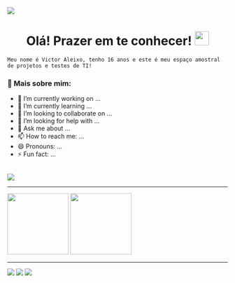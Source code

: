 <img justify-item="center" align-item="center" src="https://i.pinimg.com/originals/50/99/18/509918b2b60b25cd2d683f9963f0f59a.gif" />

<h1 align="center"> Olá! Prazer em te conhecer! <img src="https://raw.githubusercontent.com/iampavangandhi/iampavangandhi/master/gifs/Hi.gif" height="32px"></h1>

`Meu nome é Victor Aleixo, tenho 16 anos e este é meu espaço amostral de projetos e testes de TI!`

### :rocket: Mais sobre mim:

- 🔭 I’m currently working on ...
- 🌱 I’m currently learning ...
- 👯 I’m looking to collaborate on ...
- 🤔 I’m looking for help with ...
- 💬 Ask me about ...
- 📫 How to reach me: ...
- 😄 Pronouns: ...
- ⚡ Fun fact: ...

##

<div><!--Stacks-->
  <img src="https://img.icons8.com/color/48/000000/python--v1.png"/>
</div>

___
<div><!--Stats-->
  <img height="140em" src="https://github-readme-stats.vercel.app/api?username=victoraleix0&show_icons=true&theme=omni"/>
  <img height="140em" src="https://github-readme-stats.vercel.app/api/top-langs/?username=victoraleix0&layout=compact&theme=omni"/>
</div>

___
<div><!--Contact-->
  <a href="https://www.instagram.com/aleixo"><img src="https://img.shields.io/badge/-Instagram-%23E4405F?style=for-the-badge&logo=instagram&logoColor=white"/></a>
  <a href="https://www.linkedin.com/in/victor-hugo-aleixo/"><img src="https://img.shields.io/badge/-LinkedIn-%230077B5?style=for-the-badge&logo=linkedin&logoColor=white"/></a>
  <a href="mailto:contato.victorzmr@gmail.com"><img src="https://img.shields.io/badge/-Gmail-%23333?style=for-the-badge&logo=gmail&logoColor=white"/></a>
</div>
